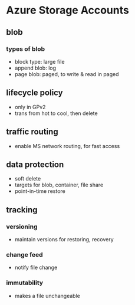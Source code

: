 # Azure Storage Accounts
## blob
### types of blob
- block type: large file
- append blob: log
- page blob: paged, to write & read in paged

## lifecycle policy
- only in GPv2
- trans from hot to cool, then delete

## traffic routing
- enable MS network routing, for fast access

## data protection
- soft delete
- targets for blob, container, file share
- point-in-time restore

## tracking
### versioning
- maintain versions for restoring, recovery
### change feed
- notify file change
### immutability
- makes a file unchangeable
